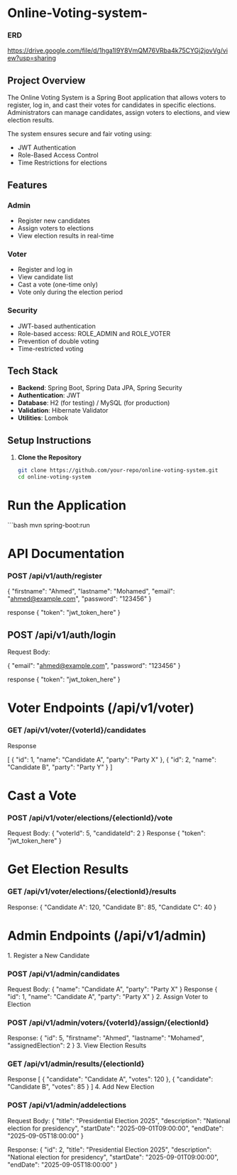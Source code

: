 # Online-Voting-system-

### ERD
https://drive.google.com/file/d/1hga1l9Y8VmQM76VRba4k75CYGj2jovVg/view?usp=sharing

## Project Overview
The Online Voting System is a Spring Boot application that allows voters to register, log in, and cast their votes for candidates in specific elections. Administrators can manage candidates, assign voters to elections, and view election results.

The system ensures secure and fair voting using:
- JWT Authentication
- Role-Based Access Control
- Time Restrictions for elections

## Features

### Admin
- Register new candidates
- Assign voters to elections
- View election results in real-time

### Voter
- Register and log in
- View candidate list
- Cast a vote (one-time only)
- Vote only during the election period

### Security
- JWT-based authentication
- Role-based access: ROLE_ADMIN and ROLE_VOTER
- Prevention of double voting
- Time-restricted voting

## Tech Stack
- **Backend**: Spring Boot, Spring Data JPA, Spring Security
- **Authentication**: JWT
- **Database**: H2 (for testing) / MySQL (for production)
- **Validation**: Hibernate Validator
- **Utilities**: Lombok

## Setup Instructions

1. **Clone the Repository**
   ```bash
   git clone https://github.com/your-repo/online-voting-system.git
   cd online-voting-system
#
   <h1>Run the Application</h1>
   ```bash
   mvn spring-boot:run

#
<h1>API Documentation</h1>

<h3>POST /api/v1/auth/register</h3>

{
  "firstname": "Ahmed",
  "lastname": "Mohamed",
  "email": "ahmed@example.com",
  "password": "123456"
}

response
{
  "token": "jwt_token_here"
}


<h2>POST /api/v1/auth/login</h2>
Request Body:

{
  "email": "ahmed@example.com",
  "password": "123456"
}

response
{
  "token": "jwt_token_here"
}

<h1>Voter Endpoints (/api/v1/voter)</h1>
<h3>GET /api/v1/voter/{voterId}/candidates</h3>
Response 

[
  {
    "id": 1,
    "name": "Candidate A",
    "party": "Party X"
  },
  {
    "id": 2,
    "name": "Candidate B",
    "party": "Party Y"
  }
]

<h1> Cast a Vote</h1>
<h3>POST /api/v1/voter/elections/{electionId}/vote</h3>
Request Body:
{
  "voterId": 5,
  "candidateId": 2
}
Response 
{
  "token": "jwt_token_here"
}

<h1>Get Election Results</h1>
<h3>GET /api/v1/voter/elections/{electionId}/results</h3>
Response:
{
  "Candidate A": 120,
  "Candidate B": 85,
  "Candidate C": 40
}

<h1>Admin Endpoints (/api/v1/admin)</h1>
1. Register a New Candidate
<h3>POST /api/v1/admin/candidates</h3>
Request Body:
{
  "name": "Candidate A",
  "party": "Party X"
}
Response
{
  "id": 1,
  "name": "Candidate A",
  "party": "Party X"
}
2. Assign Voter to Election
<h3>POST /api/v1/admin/voters/{voterId}/assign/{electionId}</h3>
Response:
{
  "id": 5,
  "firstname": "Ahmed",
  "lastname": "Mohamed",
  "assignedElection": 2
}
3. View Election Results
<h3>GET /api/v1/admin/results/{electionId}</h3>
Response
[
  {
    "candidate": "Candidate A",
    "votes": 120
  },
  {
    "candidate": "Candidate B",
    "votes": 85
  }
]
4. Add New Election
<h3>POST /api/v1/admin/addelections</h3>
Request Body:
{
  "title": "Presidential Election 2025",
  "description": "National election for presidency",
  "startDate": "2025-09-01T09:00:00",
  "endDate": "2025-09-05T18:00:00"
}

Response:
{
  "id": 2,
  "title": "Presidential Election 2025",
  "description": "National election for presidency",
  "startDate": "2025-09-01T09:00:00",
  "endDate": "2025-09-05T18:00:00"
}
